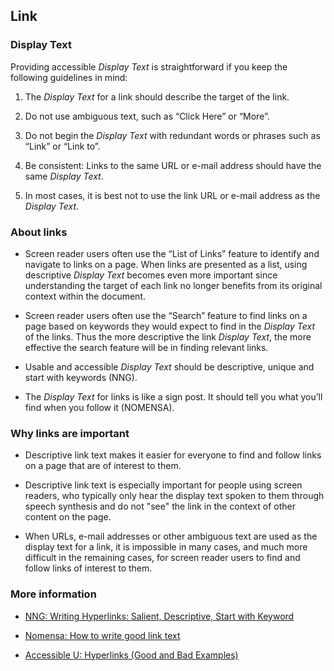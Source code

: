 ## Link

### Display Text

Providing accessible *Display Text* is straightforward if you keep the
following guidelines in mind:

1. The *Display Text* for a link should describe the target of the link.

1. Do not use ambiguous text, such as “Click Here” or “More”.

1. Do not begin the *Display Text* with redundant words or phrases such as
   “Link” or “Link to”.

1. Be consistent: Links to the same URL or e-mail address should have the same
   *Display Text*.

1. In most cases, it is best not to use the link URL or e-mail address as the
   *Display Text*.

### About links

* Screen reader users often use the “List of Links” feature to identify and
  navigate to links on a page. When links are presented as a list,  using
  descriptive *Display Text* becomes even more important since understanding
  the target of each link no longer benefits from its original context within
  the document.

* Screen reader users often use the “Search” feature to find links on a page
  based on keywords they would expect to find in the *Display Text* of the
  links. Thus the more descriptive the link *Display Text*, the more effective
  the search feature will be in finding relevant links.

* Usable and accessible *Display Text* should be descriptive, unique and start
  with keywords (NNG).

* The *Display Text* for links is like a sign post. It should tell you what
  you’ll find when you follow it (NOMENSA).

### Why links are important

* Descriptive link text makes it easier for everyone to find and follow links
  on a page that are of interest to them.

* Descriptive link text is especially important for people using screen
  readers, who typically only hear the display text spoken to them through
  speech synthesis and do not "see" the link in the context of other content
  on the page.

* When URLs, e-mail addresses or other ambiguous text are used as the display
  text for a link, it is impossible in many cases, and much more difficult in
  the remaining cases, for screen reader users to find and follow links of
  interest to them.

### More information

* <a href="https://www.nngroup.com/articles/writing-links/"
target="_resource">NNG: Writing Hyperlinks: Salient, Descriptive, Start with
Keyword</a>

* <a href="https://www.nomensa.com/blog/2011/writing-good-link-text"
target="_resource">Nomensa: How to write good link text</a>

* <a href="https://accessibility.umn.edu/core-skills/hyperlinks"
target="_resource">Accessible U: Hyperlinks (Good and Bad Examples)</a>
